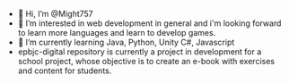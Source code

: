 - 👋 Hi, I’m @Might757
- 👀 I’m interested in web development in general and i'm looking forward to learn more languages and learn to develop games.
- 🌱 I’m currently learning Java, Python, Unity C#, Javascript
- epbjc-digital repository is currently a project in development for a school project, whose objective is to create an e-book with exercises and content for students.
